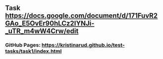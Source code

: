 
## Task https://docs.google.com/document/d/171FuvR2GAo_E5OvEr90hLCz2IYNJi-_uTR_m4wW4Crw/edit

### GitHub Pages: https://kristinarud.github.io/test-tasks/task1/index.html
